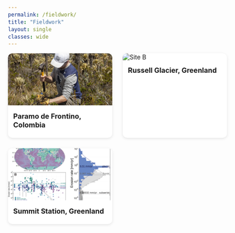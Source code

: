 ```yaml
---
permalink: /fieldwork/
title: "Fieldwork"
layout: single
classes: wide
---
```


<style>
.fieldwork-grid {
  display: grid;
  grid-template-columns: repeat(auto-fit, minmax(220px, 1fr));
  gap: 1.5rem;
  padding-bottom: 2rem;
}

.fieldwork-card {
  background: #fff;
  border-radius: 10px;
  box-shadow: 0 2px 6px rgba(0,0,0,0.1);
  overflow: hidden;
  cursor: pointer;
  transition: transform 0.2s ease;
}
.fieldwork-card:hover {
  transform: scale(1.02);
}

.fieldwork-card img {
  width: 100%;
  height: 120px;
  object-fit: cover;
}

.fieldwork-content {
  padding: 0.75rem;
}

.fieldwork-content h3 {
  font-size: 1rem;
  margin: 0 0 0.5rem 0;
}

/* Detail View */
#fieldworkDetail {
  padding: 1rem;
  background: #fff;
  border-radius: 10px;
  box-shadow: 0 0 8px rgba(0,0,0,0.1);
  margin-top: 2rem;
}

#fieldworkDetail button {
  margin-bottom: 1rem;
  background: none;
  font-size: 1rem;
  cursor: pointer;
  padding: 0;
  color: #007acc;
}
#fieldworkDetail button:hover {
  text-decoration: underline;
}

/* Flex layout for detail view */
.detail-flex {
  display: flex;
  flex-direction: column;
  gap: 1rem;
}

@media (min-width: 768px) {
  .detail-flex {
    flex-direction: row;
    align-items: flex-start;
  }

  .detail-flex img {
    width: 40%;
    max-width: 400px;
    height: auto;
    border-radius: 8px;
    margin-right: 1.5rem;
  }

  .detail-text {
    flex: 1;
  }
}

@media (max-width: 767px) {
  .detail-flex img {
    width: 100%;
    max-height: 300px;
    object-fit: cover;
    border-radius: 8px;
  }
}
</style>

<!-- Grid of Fieldwork Cards -->
<div id="fieldworkGrid" class="fieldwork-grid">

  <div class="fieldwork-card" onclick="showDetail('site-a')">
    <img src="/assets/images/project2.jpg" alt="Site A">
    <div class="fieldwork-content">
      <h3>Paramo de Frontino, Colombia</h3>
    </div>
  </div>

  <div class="fieldwork-card" onclick="showDetail('site-b')">
    <img src="/assets/images/Russell.jpg" alt="Site B">
    <div class="fieldwork-content">
      <h3>Russell Glacier, Greenland</h3>
    </div>
  </div>

  <div class="fieldwork-card" onclick="showDetail('site-c')">
    <img src="/assets/images/project3.png" alt="Site C">
    <div class="fieldwork-content">
      <h3>Summit Station, Greenland</h3>
    </div>
  </div>

</div>

<!-- Detail View -->
<div id="fieldworkDetail" style="display: none;">
  <button onclick="returnToGrid()">← Back to Fieldwork</button>
  <div id="detailContent" class="detail-flex"></div>
</div>

<script>
const fieldworkData = {
  'site-a': {
    title: 'Paramo de Frontino, Colombia',
    img: '/assets/images/project2.jpg',
    desc: 'Boulder sampling for cosmogenic surface exposure dating to reconstruct the glacial history of a high-altitude paramo in the Colombian Andes.'
  },
  'site-b': {
    title: 'Russell Glacier, Greenland',
    img: '/assets/images/Russell.jpg',
    desc: 'Annual time-lapse photography to elucidate the effects of fluvial dynamics on calving at the glacier terminus.'
  },
  'site-c': {
    title: 'Summit Station, Greenland',
    img: '/assets/images/ApRES.jpg',
    desc: 'Autonomous phase-sensitive radio-echo sounder (ApRES) deployment for firn densification and dynamic strain components of surface elevation change.'
  }
};

function showDetail(key) {
  const data = fieldworkData[key];
  const container = document.getElementById('detailContent');
  container.innerHTML = `
    <div class="detail-flex">
      <img src="${data.img}" alt="${data.title}">
      <div class="detail-text">
        <h2>${data.title}</h2>
        <p>${data.desc}</p>
      </div>
    </div>
  `;
  document.getElementById('fieldworkGrid').style.display = 'none';
  document.getElementById('fieldworkDetail').style.display = 'block';
}

function returnToGrid() {
  document.getElementById('fieldworkGrid').style.display = 'grid';
  document.getElementById('fieldworkDetail').style.display = 'none';
}
</script>

